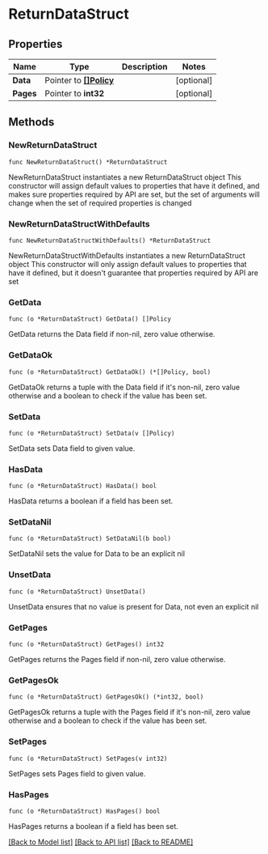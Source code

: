 # ReturnDataStruct

## Properties

Name | Type | Description | Notes
------------ | ------------- | ------------- | -------------
**Data** | Pointer to [**[]Policy**](Policy.md) |  | [optional] 
**Pages** | Pointer to **int32** |  | [optional] 

## Methods

### NewReturnDataStruct

`func NewReturnDataStruct() *ReturnDataStruct`

NewReturnDataStruct instantiates a new ReturnDataStruct object
This constructor will assign default values to properties that have it defined,
and makes sure properties required by API are set, but the set of arguments
will change when the set of required properties is changed

### NewReturnDataStructWithDefaults

`func NewReturnDataStructWithDefaults() *ReturnDataStruct`

NewReturnDataStructWithDefaults instantiates a new ReturnDataStruct object
This constructor will only assign default values to properties that have it defined,
but it doesn't guarantee that properties required by API are set

### GetData

`func (o *ReturnDataStruct) GetData() []Policy`

GetData returns the Data field if non-nil, zero value otherwise.

### GetDataOk

`func (o *ReturnDataStruct) GetDataOk() (*[]Policy, bool)`

GetDataOk returns a tuple with the Data field if it's non-nil, zero value otherwise
and a boolean to check if the value has been set.

### SetData

`func (o *ReturnDataStruct) SetData(v []Policy)`

SetData sets Data field to given value.

### HasData

`func (o *ReturnDataStruct) HasData() bool`

HasData returns a boolean if a field has been set.

### SetDataNil

`func (o *ReturnDataStruct) SetDataNil(b bool)`

 SetDataNil sets the value for Data to be an explicit nil

### UnsetData
`func (o *ReturnDataStruct) UnsetData()`

UnsetData ensures that no value is present for Data, not even an explicit nil
### GetPages

`func (o *ReturnDataStruct) GetPages() int32`

GetPages returns the Pages field if non-nil, zero value otherwise.

### GetPagesOk

`func (o *ReturnDataStruct) GetPagesOk() (*int32, bool)`

GetPagesOk returns a tuple with the Pages field if it's non-nil, zero value otherwise
and a boolean to check if the value has been set.

### SetPages

`func (o *ReturnDataStruct) SetPages(v int32)`

SetPages sets Pages field to given value.

### HasPages

`func (o *ReturnDataStruct) HasPages() bool`

HasPages returns a boolean if a field has been set.


[[Back to Model list]](../README.md#documentation-for-models) [[Back to API list]](../README.md#documentation-for-api-endpoints) [[Back to README]](../README.md)


